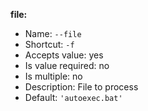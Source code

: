 **file:**

* Name: `--file`
* Shortcut: `-f`
* Accepts value: yes
* Is value required: no
* Is multiple: no
* Description: File to process
* Default: `'autoexec.bat'`